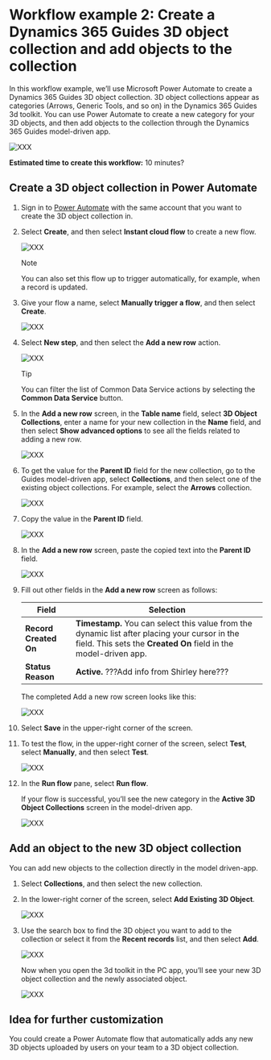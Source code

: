 

# Workflow example 2: Create a Dynamics 365 Guides 3D object collection and add objects to the collection


In this workflow example, we’ll use Microsoft Power Automate to create a Dynamics 365 Guides 3D object collection. 3D object collections appear as categories (Arrows, Generic Tools, and so on) in the Dynamics 365 Guides 3d toolkit. You can use Power Automate to create a new category for your 3D objects, and then add objects to the collection through the Dynamics 365 Guides model-driven app.

 ![XXX](media/workflow2-pc-app-category.PNG"XXX")
 
**Estimated time to create this workflow:** 10 minutes?

## Create a 3D object collection in Power Automate

1. Sign in to [Power Automate](https://us.flow.microsoft.com/en-us/) with the same account that you want to create the 3D object collection in.

2. Select **Create**, and then select **Instant cloud flow** to create a new flow.

    ![XXX](media/workflow2-create-instant-cloud-flow.PNG"XXX")
 
    > [!NOTE]
    > You can also set this flow up to trigger automatically, for example, when a record is updated. 
    
3. Give your flow a name, select **Manually trigger a flow**, and then select **Create**. 

    ![XXX](media/workflow2-manually-trigger-flow.PNG"XXX")
 
4. Select **New step**, and then select the **Add a new row** action.

    ![XXX](media/workflow2-add-new-row-selection.PNG"XXX")
 
    > [!TIP]
    > You can filter the list of Common Data Service actions by selecting the **Common Data Service** button.
    
5. In the **Add a new row** screen, in the **Table name** field, select **3D Object Collections**, enter a name for your new collection in the **Name** field, and then select **Show advanced options** to see all the fields related to adding a new row.

    ![XXX](media/workflow2-add-new-row-trigger.PNG"XXX")
 
6. To get the value for the **Parent ID** field for the new collection, go to the Guides model-driven app, select **Collections**, and then select one of the existing object collections. For example, select the **Arrows** collection.

    ![XXX](media/workflow2-arrows-collection.PNG"XXX")
 
7. Copy the value in the **Parent ID** field. 

    ![XXX](media/workflow2-parent-ID.PNG"XXX")
 
8. In the **Add a new row** screen, paste the copied text into the **Parent ID** field.

    ![XXX](media/workflow2-add-new-row-parent-ID.PNG"XXX")
 
9. Fill out other fields in the **Add a new row** screen as follows:

    |Field| Selection|
    |-----------------------------------|-----------------------------------------------|
    |**Record Created On** |**Timestamp.** You can select this value from the dynamic list after placing your cursor in the field. This sets the **Created On** field in the model-driven app.|
    |**Status Reason**| **Active.** ???Add info from Shirley here???|

    The completed Add a new row screen looks like this:
    
    ![XXX](media/workflow2-add-new-row-trigger-filled-out.PNG"XXX")
 
10. Select **Save** in the upper-right corner of the screen.

11. To test the flow, in the upper-right corner of the screen, select **Test**, select **Manually**, and then select **Test**. 

    ![XXX](media/workflow2-test.PNG"XXX")
 
12. In the **Run flow** pane, select **Run flow**. 

    If your flow is successful, you’ll see the new category in the **Active 3D Object Collections** screen in the model-driven app.  
    
    ![XXX](media/workflow2-object-collection-added.PNG"XXX")

## Add an object to the new 3D object collection

You can add new objects to the collection directly in the model driven-app.

1. Select **Collections**, and then select the new collection.
	
2. In the lower-right corner of the screen, select **Add Existing 3D Object**.

    ![XXX](media/workflow2-add-object.PNG"XXX")
 
3. Use the search box to find the 3D object you want to add to the collection or select it from the **Recent records** list, and then select **Add**. 

    ![XXX](media/workflow2-lookup-object.PNG"XXX")
 
    Now when you open the 3d toolkit in the PC app, you’ll see your new 3D object collection and the newly associated object. 
    
    ![XXX](media/workflow2-object-added.PNG"XXX")
 
## Idea for further customization

You could create a Power Automate flow that automatically adds any new 3D objects uploaded by users on your team to a 3D object collection.

